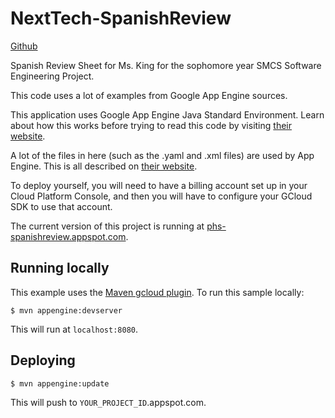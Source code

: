 # NextTech-SpanishReview
[Github](https://github.com/plato2000/NextTech-SpanishReview)

Spanish Review Sheet for Ms. King for the sophomore year SMCS Software Engineering Project.

This code uses a lot of examples from Google App Engine sources.

This application uses Google App Engine Java Standard Environment. Learn about how this works before trying to read this code by visiting [their website](https://cloud.google.com/appengine/docs/java/).

A lot of the files in here (such as the .yaml and .xml files) are used by App Engine. This is all described on [their website](https://cloud.google.com/appengine/docs/java/).

To deploy yourself, you will need to have a billing account set up in your Cloud Platform Console, and then you will have to configure your GCloud SDK to use that account.

The current version of this project is running at [phs-spanishreview.appspot.com](http://phs-spanishreview.appspot.com).

## Running locally 
This example uses the
[Maven gcloud plugin](https://cloud.google.com/appengine/docs/java/managed-vms/maven).
To run this sample locally:

    $ mvn appengine:devserver

This will run at `localhost:8080`.

## Deploying

    $ mvn appengine:update

This will push to `YOUR_PROJECT_ID`.appspot.com.


